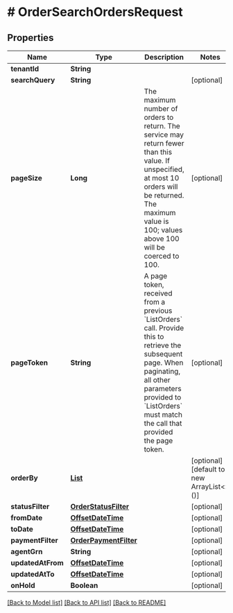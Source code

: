 # # OrderSearchOrdersRequest


## Properties 


Name | Type | Description | Notes
------------ | ------------- | ------------- | -------------
**tenantId**| **String** |   |
**searchQuery**| **String** |   | [optional]
**pageSize**| **Long** | The maximum number of orders to return. The service may return fewer than this value. If unspecified, at most 10 orders will be returned. The maximum value is 100; values above 100 will be coerced to 100.  | [optional]
**pageToken**| **String** | A page token, received from a previous &#x60;ListOrders&#x60; call. Provide this to retrieve the subsequent page.   When paginating, all other parameters provided to &#x60;ListOrders&#x60; must match the call that provided the page token.  | [optional]
**orderBy**| [**List<OrderOrderBy>**](OrderOrderBy.md) |   | [optional] [default to new ArrayList<>()]
**statusFilter**| [**OrderStatusFilter**](OrderStatusFilter.md) |   | [optional]
**fromDate**| [**OffsetDateTime**](OffsetDateTime.md) |   | [optional]
**toDate**| [**OffsetDateTime**](OffsetDateTime.md) |   | [optional]
**paymentFilter**| [**OrderPaymentFilter**](OrderPaymentFilter.md) |   | [optional]
**agentGrn**| **String** |   | [optional]
**updatedAtFrom**| [**OffsetDateTime**](OffsetDateTime.md) |   | [optional]
**updatedAtTo**| [**OffsetDateTime**](OffsetDateTime.md) |   | [optional]
**onHold**| **Boolean** |   | [optional]


[[Back to Model list]](../../README.md#models) [[Back to API list]](../../README.md#endpoints) [[Back to README]](../../README.md)


